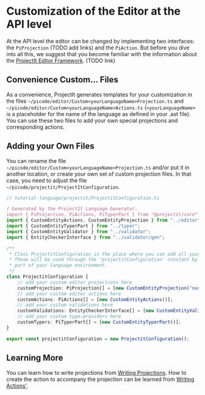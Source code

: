 
# Customization of the Editor at the API level

At the API level the editor can be changed by implementing two interfaces: 
the `PiProjection` (TODO add links) and the `PiAction`. But
before you dive into all this, we suggest that you become familiar with the information
about the [ProjectIt Editor Framework](/060_Under_the_Hood/framework/editor-framework). (TODO link)

## Convenience Custom... Files
As a convenience, ProjectIt generates templates for 
your customization in the files `~/picode/editor/Custom<yourLanguageName>Projection.ts` and `~/picode/editor/Custom<yourLanguageName>Actions.ts`
(`<yourLanguageName>` is a placeholder for the name of the language as defined in your .ast file). You can use 
these two files to add your own special projections and corresponding actions.

## Adding your Own Files
You can rename the file `~/picode/editor/Custom<yourLanguageName>Projection.ts` and/or put it in another location, or create your
own set of custom projection files. 
In that case, you need to adjust the file `~/picode/projectit/ProjectItConfiguration`.

```ts
// tutorial-language/projectit/ProjectitConfiguration.ts

/ Generated by the ProjectIt Language Generator.
import { PiProjection, PiActions, PiTyperPart } from "@projectit/core";
import { CustomEntityActions, CustomEntityProjection } from "../editor";
import { CustomEntityTyperPart } from "../typer";
import { CustomEntityValidator } from "../validator";
import { EntityCheckerInterface } from "../validator/gen";

/**
 * Class ProjectitConfiguration is the place where you can add all your customisations.
 * These will be used through the 'projectitConfiguration' constant by any generated
 * part of your language environment.
 */
class ProjectitConfiguration {
    // add your custom editor projections here
    customProjection: PiProjection[] = [new CustomEntityProjection("manual")];
    // add your custom editor actions here
    customActions: PiActions[] = [new CustomEntityActions()];
    // add your custom validations here
    customValidations: EntityCheckerInterface[] = [new CustomEntityValidator()];
    // add your custom type-providers here
    customTypers: PiTyperPart[] = [new CustomEntityTyperPart()];
}

export const projectitConfiguration = new ProjectitConfiguration();

```

## Learning More

You can learn how to write projections from [Writing Projections](020_Writing_Projections).
How to create the action to accompany the projection can be learned from 
[Writing Actions'](030_Writing_Actions).
